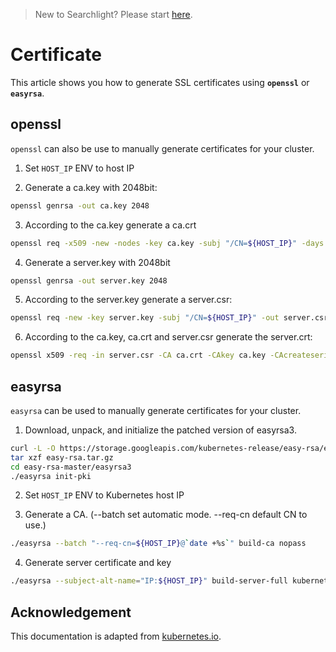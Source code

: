 > New to Searchlight? Please start [here](/docs/tutorials/README.md).

# Certificate

This article shows you how to generate SSL certificates using **`openssl`** or **`easyrsa`**.

## openssl

`openssl` can also be use to manually generate certificates for your cluster.

1. Set `HOST_IP` ENV to host IP

2. Generate a ca.key with 2048bit:
```sh
openssl genrsa -out ca.key 2048
```

3. According to the ca.key generate a ca.crt
```sh
openssl req -x509 -new -nodes -key ca.key -subj "/CN=${HOST_IP}" -days 10000 -out ca.crt
```

4. Generate a server.key with 2048bit
```sh
openssl genrsa -out server.key 2048
```

5. According to the server.key generate a server.csr:
```sh
openssl req -new -key server.key -subj "/CN=${HOST_IP}" -out server.csr
```

6. According to the ca.key, ca.crt and server.csr generate the server.crt:
```sh
openssl x509 -req -in server.csr -CA ca.crt -CAkey ca.key -CAcreateserial -out server.crt -days 10000
```

## easyrsa

`easyrsa` can be used to manually generate certificates for your cluster.

1. Download, unpack, and initialize the patched version of easyrsa3.
```sh
curl -L -O https://storage.googleapis.com/kubernetes-release/easy-rsa/easy-rsa.tar.gz
tar xzf easy-rsa.tar.gz
cd easy-rsa-master/easyrsa3
./easyrsa init-pki
```

2. Set `HOST_IP` ENV to Kubernetes host IP

3. Generate a CA. (--batch set automatic mode. --req-cn default CN to use.)
```sh
./easyrsa --batch "--req-cn=${HOST_IP}@`date +%s`" build-ca nopass
```

4. Generate server certificate and key
```sh
./easyrsa --subject-alt-name="IP:${HOST_IP}" build-server-full kubernetes-master nopass
```

## Acknowledgement

This documentation is adapted from [kubernetes.io]((https://kubernetes.io/docs/admin/authentication/#appendix)). 